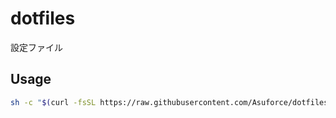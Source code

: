 # dotfiles

設定ファイル

## Usage

```sh
sh -c "$(curl -fsSL https://raw.githubusercontent.com/Asuforce/dotfiles/master/setup.sh)"
```
